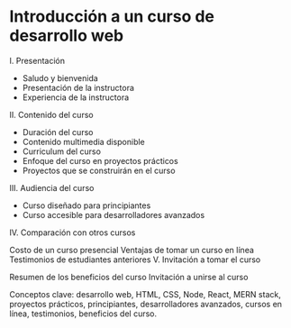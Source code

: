 # Introducción a un curso de desarrollo web

I. Presentación

- Saludo y bienvenida
- Presentación de la instructora
- Experiencia de la instructora

II. Contenido del curso

- Duración del curso
- Contenido multimedia disponible
- Curriculum del curso
- Enfoque del curso en proyectos prácticos
- Proyectos que se construirán en el curso

III. Audiencia del curso

- Curso diseñado para principiantes
- Curso accesible para desarrolladores avanzados

IV. Comparación con otros cursos

Costo de un curso presencial
Ventajas de tomar un curso en línea
Testimonios de estudiantes anteriores
V. Invitación a tomar el curso

Resumen de los beneficios del curso
Invitación a unirse al curso

Conceptos clave: desarrollo web, HTML, CSS, Node, React, MERN stack, 
proyectos prácticos, principiantes, desarrolladores avanzados, cursos en línea, 
testimonios, beneficios del curso.